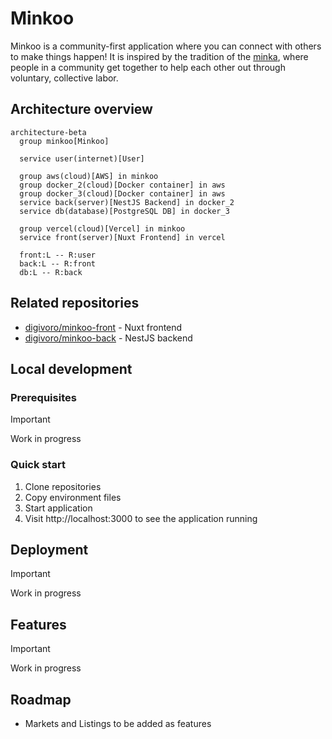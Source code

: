 # Minkoo
Minkoo is a community-first application where you can connect with others to make things happen! It is inspired by the tradition of the [minka](https://en.wikipedia.org/wiki/Minka), where people in a community get together to help each other out through voluntary, collective labor.

## Architecture overview
```mermaid
architecture-beta
  group minkoo[Minkoo]

  service user(internet)[User]

  group aws(cloud)[AWS] in minkoo
  group docker_2(cloud)[Docker container] in aws
  group docker_3(cloud)[Docker container] in aws
  service back(server)[NestJS Backend] in docker_2
  service db(database)[PostgreSQL DB] in docker_3

  group vercel(cloud)[Vercel] in minkoo
  service front(server)[Nuxt Frontend] in vercel

  front:L -- R:user
  back:L -- R:front
  db:L -- R:back
```

## Related repositories
- [digivoro/minkoo-front](https://github.com/digivoro/minkoo-front) - Nuxt frontend
- [digivoro/minkoo-back](https://github.com/digivoro/minkoo-back) - NestJS backend

## Local development
### Prerequisites
> [!IMPORTANT]  
> Work in progress

### Quick start
1. Clone repositories
2. Copy environment files
3. Start application
4. Visit http://localhost:3000 to see the application running

## Deployment
> [!IMPORTANT]  
> Work in progress

## Features
> [!IMPORTANT]  
> Work in progress

## Roadmap
- Markets and Listings to be added as features